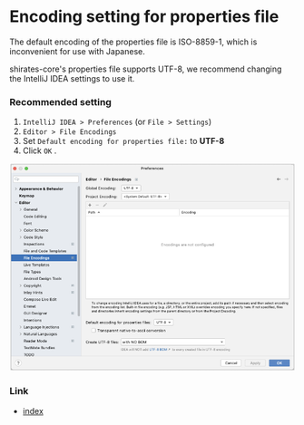 # Encoding setting for properties file

The default encoding of the properties file is ISO-8859-1, which is inconvenient for use with Japanese.

shirates-core's properties file supports UTF-8, we recommend changing the IntelliJ IDEA settings to use it.

### Recommended setting

1. `IntelliJ IDEA > Preferences` (or `File > Settings`)
2. `Editor > File Encodings`
3. Set `Default encoding for properties file:` to **UTF-8**
4. Click `OK` .

![](_images/intellij_file_encodings.png)

### Link

- [index](../index.md)

